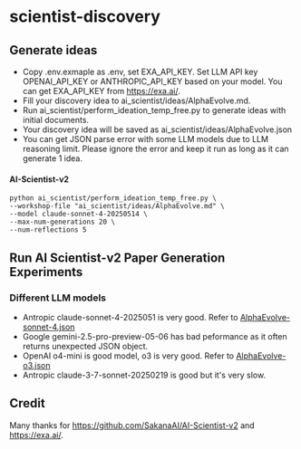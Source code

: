 # scientist-discovery

## Generate ideas ##
- Copy .env.exmaple as .env, set EXA_API_KEY. Set LLM API key OPENAI_API_KEY or ANTHROPIC_API_KEY based on your model. You can get EXA_API_KEY from https://exa.ai/.
- Fill your discovery idea to ai_scientist/ideas/AlphaEvolve.md.
- Run ai_scientist/perform_ideation_temp_free.py to generate ideas with initial documents.
- Your discovery idea will be saved as ai_scientist/ideas/AlphaEvolve.json
- You can get JSON parse error with some LLM models due to LLM reasoning limit. Please ignore the error and keep it run as long as it can generate 1 idea.

#### AI-Scientist-v2 ####
```
python ai_scientist/perform_ideation_temp_free.py \
--workshop-file "ai_scientist/ideas/AlphaEvolve.md" \
--model claude-sonnet-4-20250514 \
--max-num-generations 20 \
--num-reflections 5
```

## Run AI Scientist-v2 Paper Generation Experiments ##
### Different LLM models ####
- Antropic claude-sonnet-4-2025051 is very good. Refer to [AlphaEvolve-sonnet-4.json](ai_scientist/ideas/AlphaEvolve-sonnet-4.json)
- Google gemini-2.5-pro-preview-05-06 has bad peformance as it often returns unexpected JSON object.
- OpenAI o4-mini is good model, o3 is very good. Refer to [AlphaEvolve-o3.json](ai_scientist/ideas/AlphaEvolve-o3.json)
- Antropic claude-3-7-sonnet-20250219 is good but it's very slow.

## Credit
Many thanks for https://github.com/SakanaAI/AI-Scientist-v2 and https://exa.ai/.
